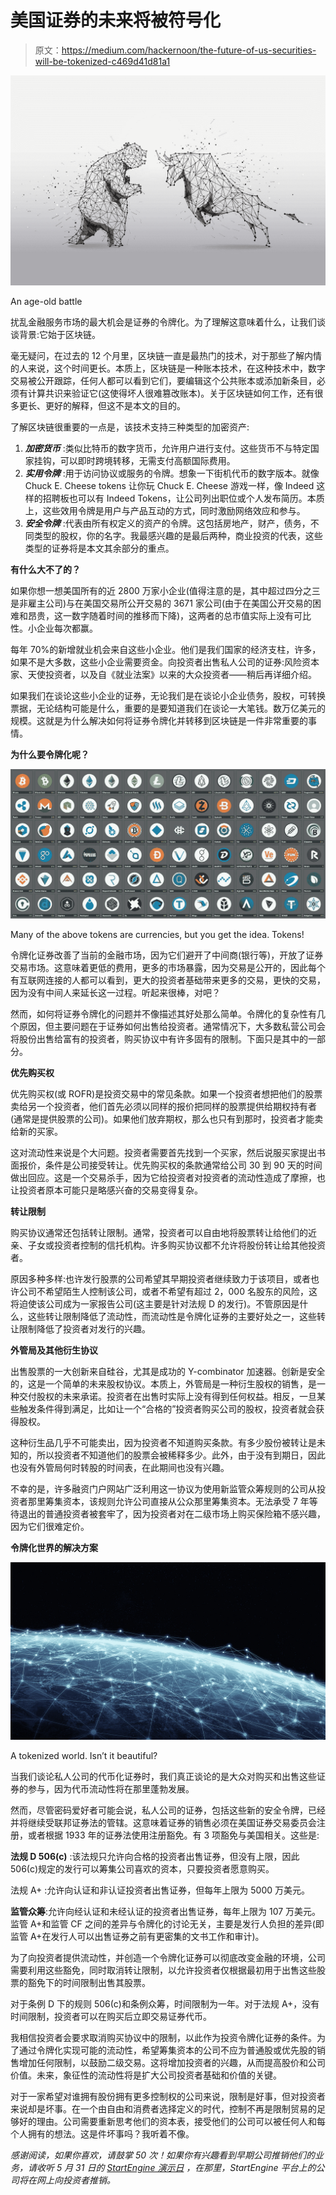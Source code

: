 # 美国证券的未来将被符号化

> 原文：<https://medium.com/hackernoon/the-future-of-us-securities-will-be-tokenized-c469d41d81a1>

![](img/4ac675b65946766e735b5e7ca6bf2a2e.png)

An age-old battle

扰乱金融服务市场的最大机会是证券的令牌化。为了理解这意味着什么，让我们谈谈背景:它始于区块链。

毫无疑问，在过去的 12 个月里，区块链一直是最热门的技术，对于那些了解内情的人来说，这个时间更长。本质上，区块链是一种账本技术，在这种技术中，数字交易被公开跟踪，任何人都可以看到它们，要编辑这个公共账本或添加新条目，必须有计算共识来验证它(这使得坏人很难篡改账本)。关于区块链如何工作，还有很多更长、更好的解释，但这不是本文的目的。

了解区块链很重要的一点是，该技术支持三种类型的加密资产:

1.  ***加密货币*** :类似比特币的数字货币，允许用户进行支付。这些货币不与特定国家挂钩，可以即时跨境转移，无需支付高额国际费用。
2.  ***实用令牌*** :用于访问协议或服务的令牌。想象一下街机代币的数字版本。就像 Chuck E. Cheese tokens 让你玩 Chuck E. Cheese 游戏一样，像 Indeed 这样的招聘板也可以有 Indeed Tokens，让公司列出职位或个人发布简历。本质上，这些效用令牌是用户与产品互动的方式，同时激励网络效应和参与。
3.  ***安全令牌*** :代表由所有权定义的资产的令牌。这包括房地产，财产，债务，不同类型的股权，你的名字。我最感兴趣的是最后两种，商业投资的代表，这些类型的证券将是本文其余部分的重点。

**有什么大不了的？**

如果你想一想美国所有的近 2800 万家小企业(值得注意的是，其中超过四分之三是非雇主公司)与在美国交易所公开交易的 3671 家公司(由于在美国公开交易的困难和昂贵，这一数字随着时间的推移而下降)，这两者的总市值实际上没有可比性。小企业每次都赢。

每年 70%的新增就业机会来自这些小企业。他们是我们国家的经济支柱，许多，如果不是大多数，这些小企业需要资金。向投资者出售私人公司的证券:风险资本家、天使投资者，以及自《就业法案》以来的大众投资者——稍后再详细介绍。

如果我们在谈论这些小企业的证券，无论我们是在谈论小企业债务，股权，可转换票据，无论结构可能是什么，重要的是要知道我们在谈论一大笔钱。数万亿美元的规模。这就是为什么解决如何将证券令牌化并转移到区块链是一件非常重要的事情。

**为什么要令牌化呢？**

![](img/f99b25546797f4be6147ee2d3e3a6d55.png)

Many of the above tokens are currencies, but you get the idea. Tokens!

令牌化证券改善了当前的金融市场，因为它们避开了中间商(银行等)，开放了证券交易市场。这意味着更低的费用，更多的市场暴露，因为交易是公开的，因此每个有互联网连接的人都可以看到，更大的投资者基础带来更多的交易，更快的交易，因为没有中间人来延长这一过程。听起来很棒，对吧？

然而，如何将证券令牌化的问题并不像描述其好处那么简单。令牌化的复杂性有几个原因，但主要问题在于证券如何出售给投资者。通常情况下，大多数私营公司会将股份出售给富有的投资者，购买协议中有许多固有的限制。下面只是其中的一部分。

**优先购买权**

优先购买权(或 ROFR)是投资交易中的常见条款。如果一个投资者想把他们的股票卖给另一个投资者，他们首先必须以同样的报价把同样的股票提供给期权持有者(通常是提供股票的公司)。如果他们放弃期权，那么也只有到那时，投资者才能卖给新的买家。

这对流动性来说是个大问题。投资者需要首先找到一个买家，然后说服买家提出书面报价，条件是公司接受转让。优先购买权的条款通常给公司 30 到 90 天的时间做出回应。这是一个交易杀手，因为它给投资者对投资者的流动性造成了摩擦，也让投资者原本可能只是略感兴奋的交易变得复杂。

**转让限制**

购买协议通常还包括转让限制。通常，投资者可以自由地将股票转让给他们的近亲、子女或投资者控制的信托机构。许多购买协议都不允许将股份转让给其他投资者。

原因多种多样:也许发行股票的公司希望其早期投资者继续致力于该项目，或者也许公司不希望陌生人控制该公司，或者不希望有超过 2，000 名股东的风险，这将迫使该公司成为一家报告公司(这主要是针对法规 D 的发行)。不管原因是什么，这些转让限制降低了流动性，而流动性是令牌化证券的主要好处之一，这些转让限制降低了投资者对发行的兴趣。

**外管局及其他衍生协议**

出售股票的一大创新来自硅谷，尤其是成功的 Y-combinator 加速器。创新是安全的，这是一个简单的未来股权协议。本质上，外管局是一种衍生股权的销售，是一种交付股权的未来承诺。投资者在出售时实际上没有得到任何权益。相反，一旦某些触发条件得到满足，比如让一个“合格的”投资者购买公司的股权，投资者就会获得股权。

这种衍生品几乎不可能卖出，因为投资者不知道购买条款。有多少股份被转让是未知的，所以投资者不知道他们的股票会被稀释多少。此外，由于没有到期日，因此也没有外管局何时转股的时间表，在此期间也没有兴趣。

不幸的是，许多融资门户网站广泛利用这一协议为使用新监管众筹规则的公司从投资者那里筹集资本，该规则允许公司直接从公众那里筹集资本。无法承受 7 年等待退出的普通投资者被套牢了，因为投资者对在二级市场上购买保险箱不感兴趣，因为它们很难定价。

**令牌化世界的解决方案**

![](img/e57d869c6e8c48c280535f554f6434a1.png)

A tokenized world. Isn’t it beautiful?

当我们谈论私人公司的代币化证券时，我们真正谈论的是大众对购买和出售这些证券的参与，因为代币流动性将在那里蓬勃发展。

然而，尽管密码爱好者可能会说，私人公司的证券，包括这些新的安全令牌，已经并将继续受联邦证券法的管辖。这意味着证券的销售必须在美国证券交易委员会注册，或者根据 1933 年的证券法使用注册豁免。有 3 项豁免与美国相关。这些是:

**法规 D 506(c)** :该法规只允许向合格的投资者出售证券，但没有上限，因此 506(c)规定的发行可以筹集公司喜欢的资本，只要投资者愿意购买。

法规 A+ :允许向认证和非认证投资者出售证券，但每年上限为 5000 万美元。

**监管众筹**:允许向经认证和未经认证的投资者出售证券，每年上限为 107 万美元。监管 A+和监管 CF 之间的差异与令牌化的讨论无关，主要是发行人负担的差异(即监管 A+在发行人可以出售证券之前有更密集的文书工作和审计)。

为了向投资者提供流动性，并创造一个令牌化证券可以彻底改变金融的环境，公司需要利用这些豁免，同时取消转让限制，以允许投资者仅根据最初用于出售这些股票的豁免下的时间限制出售其股票。

对于条例 D 下的规则 506(c)和条例众筹，时间限制为一年。对于法规 A+，没有时间限制，投资者可以在购买后立即交易证券代币。

我相信投资者会要求取消购买协议中的限制，以此作为投资令牌化证券的条件。为了通过令牌化实现可能的流动性，希望筹集资本的公司不应为普通股或优先股的销售增加任何限制，以鼓励二级交易。这将增加投资者的兴趣，从而提高股价和公司价值。未来，象征性的流动性将是扩大公司投资者基础和价值的关键。

对于一家希望对谁拥有股份拥有更多控制权的公司来说，限制是好事，但对投资者来说却是坏事。在一个由自由和消费者选择定义的时代，控制不再是限制贸易的足够好的理由。公司需要重新思考他们的资本表，接受他们的公司可以被任何人和每个人拥有的想法。这是件坏事吗？我听着不像。

*感谢阅读，如果你喜欢，请鼓掌 50 次！如果你有兴趣看到早期公司推销他们的业务，请收听 5 月 31 日的* [*StartEngine 演示日*](https://signup.startengine.com/DemoDay?utm_source=Howard_Blog) *，在那里，StartEngine 平台上的公司将在网上向投资者推销。*